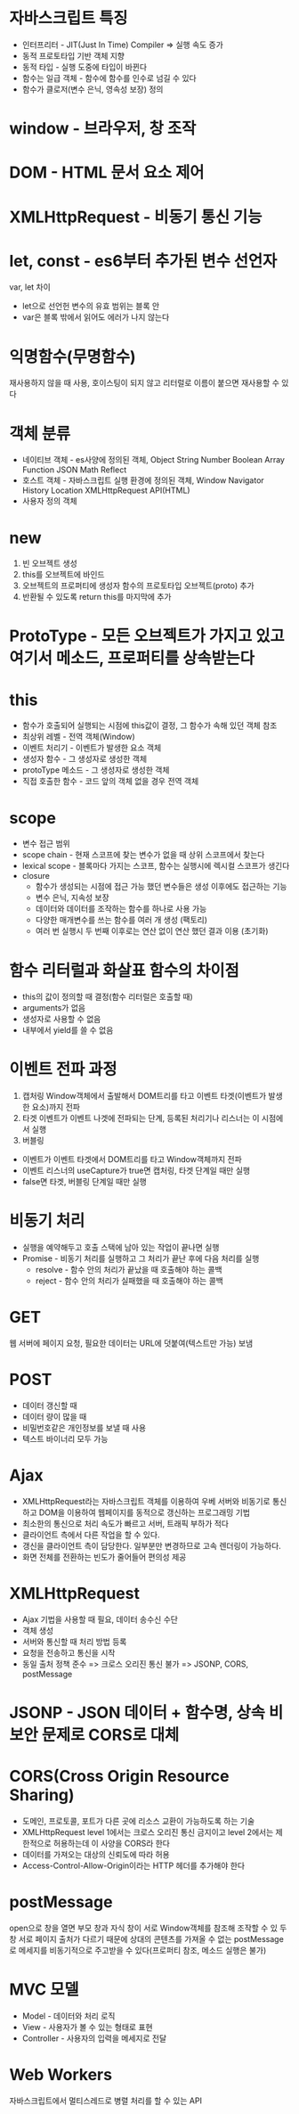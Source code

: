 # 자바스크립트 특징

-   인터프리터 - JIT(Just In Time) Compiler => 실행 속도 증가
-   동적 프로토타입 기반 객체 지향
-   동적 타입 - 실행 도중에 타입이 바뀐다
-   함수는 일급 객체 - 함수에 함수를 인수로 넘길 수 있다
-   함수가 클로저(변수 은닉, 영속성 보장) 정의

# window - 브라우저, 창 조작

# DOM - HTML 문서 요소 제어

# XMLHttpRequest - 비동기 통신 기능

# let, const - es6부터 추가된 변수 선언자

var, let 차이

-   let으로 선언헌 변수의 유효 범위는 블록 안
-   var은 블록 밖에서 읽어도 에러가 나지 않는다

# 익명함수(무명함수)

재사용하지 않을 때 사용, 호이스팅이 되지 않고 리터럴로 이름이 붙으면 재사용할 수 있다

# 객체 분류

-   네이티브 객체 - es사양에 정의된 객체, Object String Number Boolean Array Function JSON Math Reflect
-   호스트 객체 - 자바스크립트 실행 환경에 정의된 객체, Window Navigator History Location XMLHttpRequest API(HTML)
-   사용자 정의 객체

# new

1. 빈 오브젝트 생성
2. this를 오브젝트에 바인드
3. 오브젝트의 프로퍼티에 생성자 함수의 프로토타입 오브젝트(proto) 추가
4. 반환될 수 있도록 return this를 마지막에 추가

# ProtoType - 모든 오브젝트가 가지고 있고 여기서 메소드, 프로퍼티를 상속받는다

# this

-   함수가 호출되어 실행되는 시점에 this값이 결정, 그 함수가 속해 있던 객체 참조
-   최상위 레벨 - 전역 객체(Window)
-   이벤트 처리기 - 이벤트가 발생한 요소 객체
-   생성자 함수 - 그 생성자로 생성한 객체
-   protoType 메소드 - 그 생성자로 생성한 객체
-   직접 호출한 함수 - 코드 앞의 객체 없을 경우 전역 객체

# scope

-   변수 접근 범위
-   scope chain - 현재 스코프에 찾는 변수가 없을 때 상위 스코프에서 찾는다
-   lexical scope - 블록마다 가지는 스코프, 함수는 실행시에 렉시컬 스코프가 생긴다
-   closure
    -   함수가 생성되는 시점에 접근 가능 했던 변수들은 생성 이후에도 접근하는 기능
    -   변수 은닉, 지속성 보장
    -   데이터와 데이터를 조작하는 함수를 하나로 사용 가능
    -   다양한 매개변수를 쓰는 함수를 여러 개 생성 (팩토리)
    -   여러 번 실행시 두 번째 이후로는 연산 없이 연산 했던 결과 이용 (초기화)

# 함수 리터럴과 화살표 함수의 차이점

-   this의 값이 정의할 때 결정(함수 리터럴은 호출할 때)
-   arguments가 없음
-   생성자로 사용할 수 없음
-   내부에서 yield를 쓸 수 없음

# 이벤트 전파 과정

1. 캡처링
   Window객체에서 출발해서 DOM트리를 타고 이벤트 타겟(이벤트가 발생한 요소)까지 전파
2. 타겟
   이벤트가 이벤트 나겟에 전파되는 단계, 등록된 처리기나 리스너는 이 시점에서 실행
3. 버블링

-   이벤트가 이벤트 타겟에서 DOM트리를 타고 Window객체까지 전파
-   이벤트 리스너의 useCapture가 true면 캡처링, 타겟 단계일 때만 실행
-   false면 타겟, 버블링 단계일 때만 실행

# 비동기 처리

-   실행을 예약해두고 호출 스택에 남아 있는 작업이 끝나면 실행
-   Promise - 비동기 처리를 실행하고 그 처리가 끝난 후에 다음 처리를 실행
    -   resolve - 함수 안의 처리가 끝났을 때 호출해야 하는 콜백
    -   reject - 함수 안의 처리가 실패했을 때 호출해야 하는 콜백

# GET

웹 서버에 페이지 요청, 필요한 데이터는 URL에 덧붙여(텍스트만 가능) 보냄

# POST

-   데이터 갱신할 때
-   데이터 량이 많을 때
-   비밀번호같은 개인정보를 보낼 때 사용
-   텍스트 바이너리 모두 가능

# Ajax

-   XMLHttpRequest라는 자바스크립트 객체를 이용하여 우베 서버와 비동기로 통신하고 DOM을 이용하여 웹페이지를 동적으로 갱신하는 프로그래밍 기법
-   최소한의 통신으로 처리 속도가 빠르고 서버, 트래픽 부하가 적다
-   클라이언트 측에서 다른 작업을 할 수 있다.
-   갱신을 클라이언트 측이 담당한다. 일부분만 변경하므로 고속 렌더링이 가능하다.
-   화면 전체를 전환하는 빈도가 줄어들어 편의성 제공

# XMLHttpRequest

-   Ajax 기법을 사용할 때 필요, 데이터 송수신 수단
-   객체 생성
-   서버와 통신할 때 처리 방법 등록
-   요청을 전송하고 통신을 시작
-   동일 출처 정책 준수 => 크로스 오리진 통신 불가 => JSONP, CORS, postMessage

# JSONP - JSON 데이터 + 함수명, 상속 비보안 문제로 CORS로 대체

# CORS(Cross Origin Resource Sharing)

-   도메인, 프로토콜, 포트가 다른 곳에 리소스 교환이 가능하도록 하는 기술
-   XMLHttpRequest level 1에서는 크로스 오리진 통신 금지이고 level 2에서는 제한적으로 허용하는데 이 사양을 CORS라 한다
-   데이터를 가져오는 대상의 신뢰도에 따라 허용
-   Access-Control-Allow-Origin이라는 HTTP 헤더를 추가해야 한다

# postMessage

open으로 창을 열면 부모 창과 자식 창이 서로 Window객체를 참조해 조작할 수 있
두 창 서로 페이지 출처가 다르기 때문에 상대의 콘텐츠를 가져올 수 없는
postMessage로 메세지를 비동기적으로 주고받을 수 있다(프로퍼티 참조, 메소드 실행은 불가)

# MVC 모델

-   Model - 데이터와 처리 로직
-   View - 사용자가 볼 수 있는 형태로 표현
-   Controller - 사용자의 입력을 메세지로 전달

# Web Workers

자바스크립트에서 멀티스레드로 병렬 처리를 할 수 있는 API

